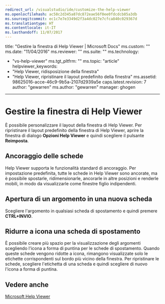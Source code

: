 ```yaml
---
redirect_url: /visualstudio/ide/customize-the-help-viewer
ms.openlocfilehash: ac58c2d345a87dc872eae56f0ee0fdcdcb85a3db
ms.sourcegitcommit: ec1c7e7e3349d2f3a4dc027e7cfca840c029367d
ms.translationtype: HT
ms.contentlocale: it-IT
ms.lasthandoff: 11/07/2017
---
```

title: "Gestire la finestra di Help Viewer | Microsoft Docs" ms.custom: "" ms.date: "11/04/2016" ms.reviewer: "" ms.suite: "" ms.technology: 
  - "vs-help-viewer" ms.tgt_pltfrm: "" ms.topic: "article" helpviewer_keywords: 
  - "Help Viewer, ridisposizione della finestra"
  - "Help Viewer, ripristinare il layout predefinito della finestra" ms.assetid: 98625016-acce-46c9-9b5a-2107d2939a5e caps.latest.revision: 7 author: "gewarren" ms.author: "gewarren" manager: ghogen
---
# <a name="manage-the-help-viewer-window"></a>Gestire la finestra di Help Viewer
È possibile personalizzare il layout della finestra di Help Viewer. Per ripristinare il layout predefinito della finestra di Help Viewer, aprire la finestra di dialogo **Opzioni Help Viewer** e quindi scegliere il pulsante **Reimposta**.  

## <a name="docking-tabs"></a>Ancoraggio delle schede
Help Viewer supporta le funzionalità standard di ancoraggio. Per impostazione predefinita, tutte le schede in Help Viewer sono ancorate, ma è possibile spostarle, ridimensionarle, ancorarle in altre posizioni e renderle mobili, in modo da visualizzarle come finestre figlio indipendenti.
  
## <a name="opening-a-topic-in-a-new-tab"></a>Apertura di un argomento in una nuova scheda
Scegliere l'argomento in qualsiasi scheda di spostamento e quindi premere **CTRL+INVIO**.
  
## <a name="minimize-a-navigation-tab"></a>Ridurre a icona una scheda di spostamento
È possibile creare più spazio per la visualizzazione degli argomenti scegliendo l'icona a forma di puntina per le schede di spostamento. Quando queste schede vengono ridotte a icona, rimangono visualizzate solo le etichette corrispondenti sul bordo più vicino della finestra. Per ripristinare le schede, scegliere l'etichetta di una scheda e quindi scegliere di nuovo l'icona a forma di puntina.

## <a name="see-also"></a>Vedere anche
[Microsoft Help Viewer](../ide/microsoft-help-viewer.md)